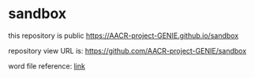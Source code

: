 # sandbox

this repository is public
https://AACR-project-GENIE.github.io/sandbox

repository view URL is: https://github.com/AACR-project-GENIE/sandbox

word file reference: [link](https://github.com/AACR-project-GENIE/sandbox/raw/refs/heads/main/word.docx)
